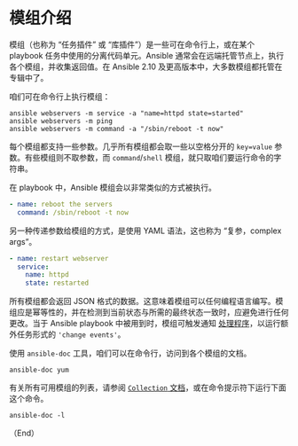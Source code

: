 # 模组介绍

模组（也称为 “任务插件” 或 “库插件”）是一些可在命令行上，或在某个 playbook 任务中使用的分离代码单元。Ansible 通常会在远端托管节点上，执行各个模组，并收集返回值。在 Ansible 2.10 及更高版本中，大多数模组都托管在专辑中了。


咱们可在命令行上执行模组：


```console
ansible webservers -m service -a "name=httpd state=started"
ansible webservers -m ping
ansible webservers -m command -a "/sbin/reboot -t now"
```

每个模组都支持一些参数。几乎所有模组都会取一些以空格分开的 `key=value` 参数。有些模组则不取参数，而 `command`/`shell` 模组，就只取咱们要运行命令的字符串。


在 playbook 中，Ansible 模组会以非常类似的方式被执行。


```yaml
- name: reboot the servers
  command: /sbin/reboot -t now
```

另一种传递参数给模组的方式，是使用 YAML 语法，这也称为 “复参，complex args”。


```yaml
- name: restart webserver
  service:
    name: httpd
    state: restarted
```

所有模组都会返回 JSON 格式的数据。这意味着模组可以任何编程语言编写。模组应是幂等性的，并在检测到当前状态与所需的最终状态一致时，应避免进行任何更改。当于 Ansible playbook 中被用到时，模组可触发通知 [处理程序](../playbook/using/handlers.md)，以运行额外任务形式的 `'change events'`。

使用 `ansible-doc` 工具，咱们可以在命令行，访问到各个模组的文档。


```console
ansible-doc yum
```

有关所有可用模组的列表，请参阅 [`Collection` 文档](https://docs.ansible.com/ansible/latest/collections/index.html#list-of-collections)，或在命令提示符下运行下面这个命令。

```console
ansible-doc -l
```

（End）


